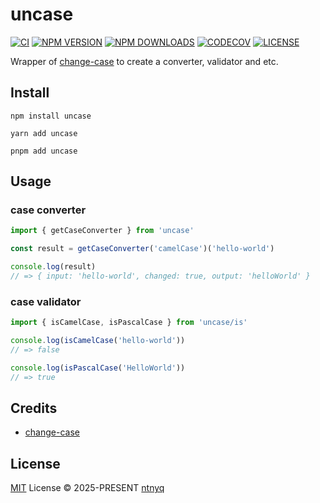 # uncase

[![CI](https://github.com/ntnyq/uncase/workflows/CI/badge.svg)](https://github.com/ntnyq/uncase/actions)
[![NPM VERSION](https://img.shields.io/npm/v/uncase.svg)](https://www.npmjs.com/package/uncase)
[![NPM DOWNLOADS](https://img.shields.io/npm/dy/uncase.svg)](https://www.npmjs.com/package/uncase)
[![CODECOV](https://codecov.io/github/ntnyq/uncase/branch/main/graph/badge.svg?token=YGDMMEUY4M)](https://codecov.io/github/ntnyq/uncase)
[![LICENSE](https://img.shields.io/github/license/ntnyq/uncase.svg)](https://github.com/ntnyq/uncase/blob/main/LICENSE)

Wrapper of [change-case](https://github.com/blakeembrey/change-case) to create a converter, validator and etc.

## Install

```shell
npm install uncase
```

```shell
yarn add uncase
```

```shell
pnpm add uncase
```

## Usage

### case converter

```ts
import { getCaseConverter } from 'uncase'

const result = getCaseConverter('camelCase')('hello-world')

console.log(result)
// => { input: 'hello-world', changed: true, output: 'helloWorld' }
```

### case validator

```ts
import { isCamelCase, isPascalCase } from 'uncase/is'

console.log(isCamelCase('hello-world'))
// => false

console.log(isPascalCase('HelloWorld'))
// => true
```

## Credits

- [change-case](https://github.com/blakeembrey/change-case)

## License

[MIT](./LICENSE) License © 2025-PRESENT [ntnyq](https://github.com/ntnyq)
